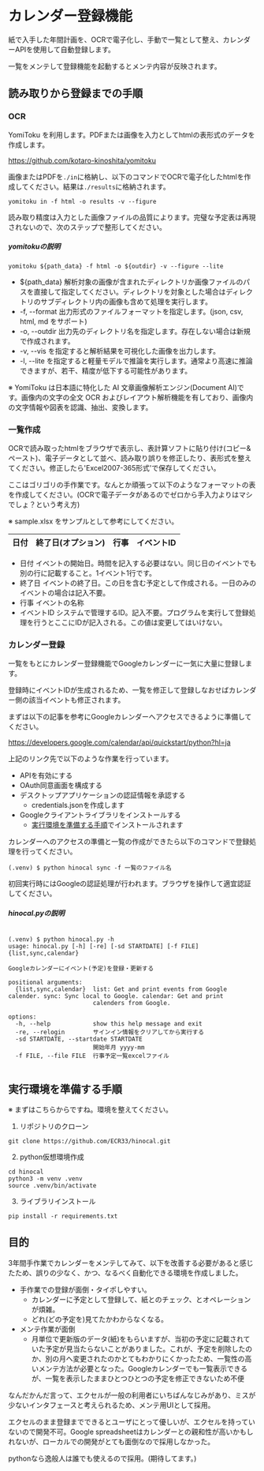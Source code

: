 # カレンダー登録機能

紙で入手した年間計画を、OCRで電子化し、手動で一覧として整え、カレンダーAPIを使用して自動登録します。

一覧をメンテして登録機能を起動するとメンテ内容が反映されます。

## 読み取りから登録までの手順

### OCR

YomiToku を利用します。PDFまたは画像を入力としてhtmlの表形式のデータを作成します。

https://github.com/kotaro-kinoshita/yomitoku

画像またはPDFを```./in```に格納し、以下のコマンドでOCRで電子化したhtmlを作成してください。結果は```./results```に格納されます。

```
yomitoku in -f html -o results -v --figure
```

読み取り精度は入力とした画像ファイルの品質によります。完璧な予定表は再現されないので、次のステップで整形してください。

##### yomitokuの説明

```
yomitoku ${path_data} -f html -o ${outdir} -v --figure --lite
```

- ${path_data} 解析対象の画像が含まれたディレクトリか画像ファイルのパスを直接して指定してください。ディレクトリを対象とした場合はディレクトリのサブディレクトリ内の画像も含めて処理を実行します。
- -f, --format 出力形式のファイルフォーマットを指定します。(json, csv, html, md をサポート)
- -o, --outdir 出力先のディレクトリ名を指定します。存在しない場合は新規で作成されます。
- -v, --vis を指定すると解析結果を可視化した画像を出力します。
- -l, --lite を指定すると軽量モデルで推論を実行します。通常より高速に推論できますが、若干、精度が低下する可能性があります。



※ YomiToku は日本語に特化した AI 文章画像解析エンジン(Document AI)です。画像内の文字の全文 OCR およびレイアウト解析機能を有しており、画像内の文字情報や図表を認識、抽出、変換します。

### 一覧作成

OCRで読み取ったhtmlをブラウザで表示し、表計算ソフトに貼り付け(コピー&ペースト)、電子データとして並べ、読み取り誤りを修正したり、表形式を整えてください。修正したら'Excel2007-365形式'で保存してください。

ここはゴリゴリの手作業です。なんとか頑張って以下のようなフォーマットの表を作成してください。(OCRで電子データがあるのでゼロから手入力よりはマシでしょ？という考え方)

※ sample.xlsx をサンプルとして参考にしてください。


| 日付 | 終了日(オプション) | 行事 | イベントID |
| ---- | ------------------ | ---- | ---------- |

- 日付
  イベントの開始日。時間を記入する必要はない。同じ日のイベントでも別の行に記載すること。1イベント1行です。
- 終了日
  イベントの終了日。この日を含む予定として作成される。一日のみのイベントの場合は記入不要。
- 行事
  イベントの名称
- イベントID
  システムで管理するID。記入不要。プログラムを実行して登録処理を行うとここにIDが記入される。この値は変更してはいけない。

### カレンダー登録

一覧をもとにカレンダー登録機能でGoogleカレンダーに一気に大量に登録します。

登録時にイベントIDが生成されるため、一覧を修正して登録しなおせばカレンダー側の該当イベントも修正されます。

まずは以下の記事を参考にGoogleカレンダーへアクセスできるように準備してください。

https://developers.google.com/calendar/api/quickstart/python?hl=ja

上記のリンク先で以下のような作業を行っています。

- APIを有効にする
- OAuth同意画面を構成する
- デスクトップアプリケーションの認証情報を承認する
  - credentials.jsonを作成します
- Googleクライアントライブラリをインストールする
  - [実行環境を準備する手順](#実行環境を準備する手順)でインストールされます


カレンダーへのアクセスの準備と一覧の作成ができたら以下のコマンドで登録処理を行ってください。

```
(.venv) $ python hinocal sync -f 一覧のファイル名
```

初回実行時にはGoogleの認証処理が行われます。ブラウザを操作して適宜認証してください。


##### hinocal.pyの説明

```

(.venv) $ python hinocal.py -h
usage: hinocal.py [-h] [-re] [-sd STARTDATE] [-f FILE] {list,sync,calendar}

Googleカレンダーにイベント(予定)を登録・更新する

positional arguments:
  {list,sync,calendar}  list: Get and print events from Google calender. sync: Sync local to Google. calendar: Get and print
                        calenders from Google.

options:
  -h, --help            show this help message and exit
  -re, --relogin        サインイン情報をクリアしてから実行する
  -sd STARTDATE, --startdate STARTDATE
                        開始年月 yyyy-mm
  -f FILE, --file FILE  行事予定一覧excelファイル


```

## 実行環境を準備する手順

※ まずはこちらからですね。環境を整えてください。

1. リポジトリのクローン

```
git clone https://github.com/ECR33/hinocal.git
```

2. python仮想環境作成

```
cd hinocal
python3 -m venv .venv
source .venv/bin/activate
```

3. ライブラリインストール

```
pip install -r requirements.txt
```

## 目的

3年間手作業でカレンダーをメンテしてみて、以下を改善する必要があると感じたため、誤りの少なく、かつ、なるべく自動化できる環境を作成しました。

- 手作業での登録が面倒・タイポしやすい。
  - カレンダーに予定として登録して、紙とのチェック、とオペレーションが煩雑。
  - どれ(どの予定を)見てたかわからなくなる。
- メンテ作業が面倒
  - 月単位で更新版のデータ(紙)をもらいますが、当初の予定に記載されていた予定が見当たらないことがありました。これが、予定を削除したのか、別の月へ変更されたのかとてもわかりにくかったため、一覧性の高いメンテ方法が必要となった。Googleカレンダーでも一覧表示できるが、一覧を表示したままひとつひとつの予定を修正できないため不便

なんだかんだ言って、エクセルが一般の利用者にいちばんなじみがあり、ミスが少ないインタフェースと考えられるため、メンテ用UIとして採用。

エクセルのまま登録までできるとユーザにとって優しいが、エクセルを持っていないので開発不可。Google spreadsheetはカレンダーとの親和性が高いかもしれないが、ローカルでの開発がとても面倒なので採用しなかった。

pythonなら逸般人は誰でも使えるので採用。(期待してます。)
